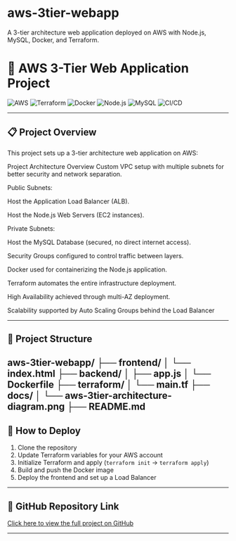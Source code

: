 # aws-3tier-webapp
A 3-tier architecture web application deployed on AWS with Node.js, MySQL, Docker, and Terraform.

# 🚀 AWS 3-Tier Web Application Project

![AWS](https://img.shields.io/badge/AWS-Cloud-orange)
![Terraform](https://img.shields.io/badge/Terraform-IaC-blueviolet)
![Docker](https://img.shields.io/badge/Docker-Containerization-blue)
![Node.js](https://img.shields.io/badge/Node.js-Backend-green)
![MySQL](https://img.shields.io/badge/MySQL-Database-lightblue)
![CI/CD](https://img.shields.io/badge/GitHub%20Actions-CI%2FCD-blue)

---

## 📋 Project Overview

This project sets up a 3-tier architecture web application on AWS:

 Project Architecture Overview
Custom VPC setup with multiple subnets for better security and network separation.

Public Subnets:

Host the Application Load Balancer (ALB).

Host the Node.js Web Servers (EC2 instances).

Private Subnets:

Host the MySQL Database (secured, no direct internet access).

Security Groups configured to control traffic between layers.

Docker used for containerizing the Node.js application.

Terraform automates the entire infrastructure deployment.

High Availability achieved through multi-AZ deployment.

Scalability supported by Auto Scaling Groups behind the Load Balancer

---

## 📂 Project Structure

aws-3tier-webapp/ ├── frontend/ │ └── index.html ├── backend/ │ ├── app.js │ └── Dockerfile ├── terraform/ │ └── main.tf ├── docs/ │ └── aws-3tier-architecture-diagram.png ├── README.md
---

## 🚀 How to Deploy

1. Clone the repository
2. Update Terraform variables for your AWS account
3. Initialize Terraform and apply (`terraform init` → `terraform apply`)
4. Build and push the Docker image
5. Deploy the frontend and set up a Load Balancer

---

## 🔗 GitHub Repository Link

[Click here to view the full project on GitHub](https://github.com/bewran/aws-3tier-webapp)

---
